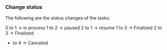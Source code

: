 


### Change status
The following are the status changes of the tasks:

0 to 1 -> in process
1 to 2 -> paused
2 to 1 -> resume
1 to 3 -> Finalized
2 to 3 -> Finalized
* to 4 -> Canceled 